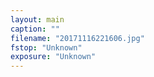 ```yaml
---
layout: main
caption: ""
filename: "20171116221606.jpg"
fstop: "Unknown"
exposure: "Unknown"
---
```

